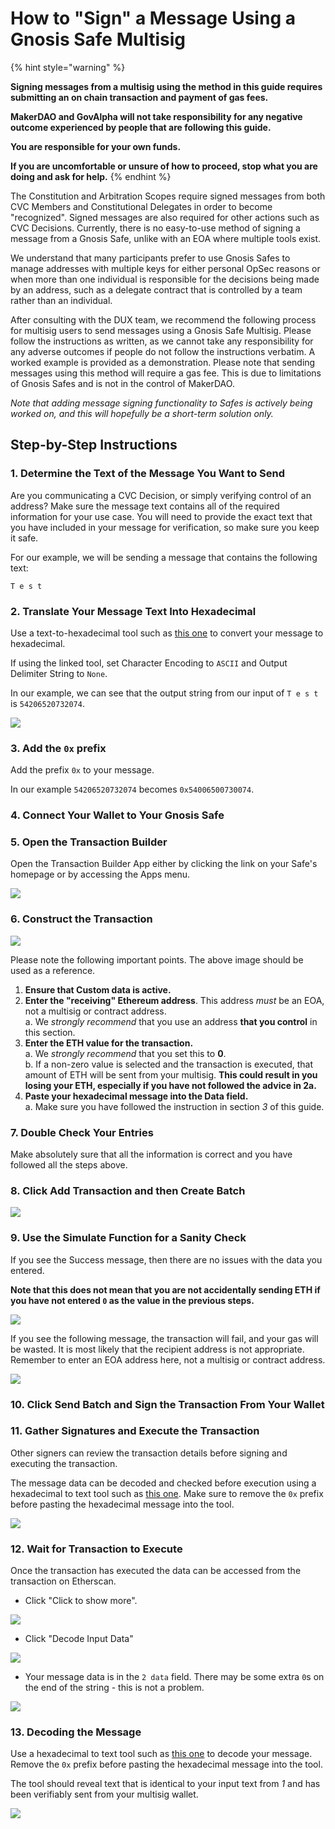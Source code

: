 # How to "Sign" a Message Using a Gnosis Safe Multisig

{% hint style="warning" %} 

**Signing messages from a multisig using the method in this guide requires submitting an on chain transaction and payment of gas fees.**

**MakerDAO and GovAlpha will not take responsibility for any negative outcome experienced by people that are following this guide.** 

**You are responsible for your own funds.**

**If you are uncomfortable or unsure of how to proceed, stop what you are doing and ask for help.** {% endhint %}

The Constitution and Arbitration Scopes require signed messages from both CVC Members and Constitutional Delegates in order to become "recognized". Signed messages are also required for other actions such as CVC Decisions. Currently, there is no easy-to-use method of signing a message from a Gnosis Safe, unlike with an EOA where multiple tools exist.

We understand that many participants prefer to use Gnosis Safes to manage addresses with multiple keys for either personal OpSec reasons or when more than one individual is responsible for the decisions being made by an address, such as a delegate contract that is controlled by a team rather than an individual.

After consulting with the DUX team, we recommend the following process for multisig users to send messages using a Gnosis Safe Multisig. Please follow the instructions as written, as we cannot take any responsibility for any adverse outcomes if people do not follow the instructions verbatim. A worked example is provided as a demonstration. Please note that sending messages using this method will require a gas fee. This is due to limitations of Gnosis Safes and is not in the control of MakerDAO.

*Note that adding message signing functionality to Safes is actively being worked on, and this will hopefully be a short-term solution only.*

## Step-by-Step Instructions

### 1. Determine the Text of the Message You Want to Send

Are you communicating a CVC Decision, or simply verifying control of an address? Make sure the message text contains all of the required information for your use case. You will need to provide the exact text that you have included in your message for verification, so make sure you keep it safe.

For our example, we will be sending a message that contains the following text:

`T e s t`

### 2. Translate Your Message Text Into Hexadecimal

Use a text-to-hexadecimal tool such as [this one](https://www.rapidtables.com/convert/number/ascii-to-hex.html) to convert your message to hexadecimal.

 If using the linked tool, set Character Encoding to `ASCII` and Output Delimiter String to `None`.

In our example, we can see that the output string from our input of `T e s t` is `54206520732074`.

![](https://i.imgur.com/89lacmT.png)

### 3. Add the `0x` prefix

Add the prefix `0x` to your message.

In our example `54206520732074` becomes `0x54006500730074`.

### 4. Connect Your Wallet to Your Gnosis Safe

### 5. Open the Transaction Builder

Open the Transaction Builder App either by clicking the link on your Safe's homepage or by accessing the Apps menu.

![](https://i.imgur.com/RqyGH84.png)

### 6. Construct the Transaction

![](https://i.imgur.com/qNqBu3b.png)

Please note the following important points. The above image should be used as a reference.

1. **Ensure that Custom data is active.**
2. **Enter the "receiving" Ethereum address**. This address *must* be an EOA, not a multisig or contract address.  
    a. We *strongly recommend* that you use an address **that you control** in this section.
3. **Enter the ETH value for the transaction.**  
    a.  We *strongly recommend* that you set this to **0**.  
    b. If a non-zero value is selected and the transaction is executed, that amount of ETH will be sent from your multisig. **This could result in you losing your ETH, especially if you have not followed the advice in 2a.**
4. **Paste your hexadecimal message into the Data field.**  
    a. Make sure you have followed the instruction in section *3* of this guide.

### 7. Double Check Your Entries

Make absolutely sure that all the information is correct and you have followed all the steps above.

### 8. Click Add Transaction and then Create Batch

![](https://i.imgur.com/1zFN3vV.png)

### 9. Use the Simulate Function for a Sanity Check

If you see the Success message, then there are no issues with the data you entered.

**Note that this does not mean that you are not accidentally sending ETH if you have not entered `0` as the value in the previous steps.**

![](https://i.imgur.com/rINLpbJ.png)

If you see the following message, the transaction will fail, and your gas will be wasted. It is most likely that the recipient address is not appropriate. Remember to enter an EOA address here, not a multisig or contract address.

![](https://i.imgur.com/g4Zd70y.png)

### 10. Click Send Batch and Sign the Transaction From Your Wallet

### 11. Gather Signatures and Execute the Transaction

Other signers can review the transaction details before signing and executing the transaction.

The message data can be decoded and checked before execution using a hexadecimal to text tool such as [this one](https://www.rapidtables.com/convert/number/hex-to-ascii.html). Make sure to remove the `0x` prefix before pasting the hexadecimal message into the tool.

![](https://i.imgur.com/FsdVqd6.png)

### 12. Wait for Transaction to Execute

Once the transaction has executed the data can be accessed from the transaction on Etherscan.

- Click "Click to show more".

![](https://i.imgur.com/2kdS5Sb.png)

- Click "Decode Input Data"

![](https://i.imgur.com/3t4rNvr.png)

- Your message data is in the `2 data` field. There may be some extra `0`s on the end of the string - this is not a problem.

![](https://i.imgur.com/6ugZbEs.png)

### 13. Decoding the Message

Use a hexadecimal to text tool such as [this one](https://www.rapidtables.com/convert/number/hex-to-ascii.html) to decode your message. Remove the `0x` prefix before pasting the hexadecimal message into the tool.

The tool should reveal text that is identical to your input text from *1* and has been verifiably sent from your multisig wallet.

![](https://i.imgur.com/o9T24m1.png)